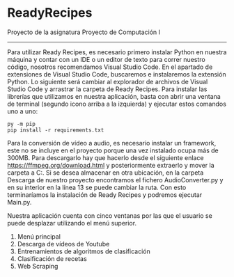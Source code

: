 # ReadyRecipes
Proyecto de la asignatura Proyecto de Computación I

--------------------------------------------------------

Para utilizar Ready Recipes, es necesario primero instalar Python en nuestra máquina y contar
con un IDE o un editor de texto para correr nuestro código, nosotros recomendamos Visual
Studio Code.
En el apartado de extensiones de Visual Studio Code, buscaremos e instalaremos la extensión
Python.
Lo siguiente será cambiar al explorador de archivos de Visual Studio Code y arrastrar la carpeta
de Ready Recipes.
Para instalar las librerías que utilizamos en nuestra aplicación, basta con abrir una ventana de
terminal (segundo icono arriba a la izquierda) y ejecutar estos comandos uno a uno:
```
py -m pip
pip install -r requirements.txt
```
Para la conversión de vídeo a audio, es necesario instalar un framework, este no se incluye en
el proyecto porque una vez instalado ocupa más de 300MB. Para descargarlo hay que hacerlo
desde el siguiente enlace https://ffmpeg.org/download.html y posteriormente extraerlo y
mover la carpeta a C:\. Si se desea almacenar en otra ubicación, en la carpeta Descarga de
nuestro proyecto encontramos el fichero AudioConverter.py y en su interior en la línea 13 se
puede cambiar la ruta.
Con esto terminaríamos la instalación de Ready Recipes y podremos ejecutar Main.py.

Nuestra aplicación cuenta con cinco ventanas por las que el usuario se puede desplazar utilizando 
el menú superior.
1. Menú principal
2. Descarga de vídeos de Youtube
3. Entrenamientos de algoritmos de clasificación
4. Clasificación de recetas
5. Web Scraping
